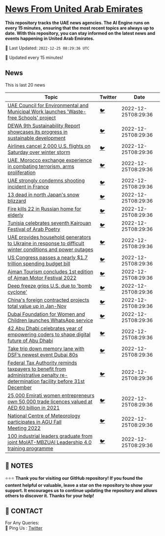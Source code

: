 [News From United Arab Emirates](https://github.com/UAE-Camel/News)
==========

**This repository tracks the UAE news agencies. 
The AI Engine runs on every 15 minutes, ensuring that the most recent topics are always up to date. 
With this repository, you can stay informed on the latest news and events happening in United Arab Emirates.**


📆 Last Updated: `2022-12-25 08:29:36 UTC`

🔧 Updated every 15 minutes!


## News

This is last 20 news

| Topic | Twitter | Date |
| ------------ | --- | ------- |
| [UAE Council for Environmental and Municipal Work launches 'Waste-free Schools' project](https://github.com/UAE-Camel/News/blob/main/markdown/1395303114048.md) | [🐦](https://twitter.com/UAECamelNews/status/1606930074388910081) | 2022-12-25T08:29:36
| [DEWA 9th Sustainability Report showcases its progress in sustainable development](https://github.com/UAE-Camel/News/blob/main/markdown/1395303114071.md) | [🐦](https://twitter.com/UAECamelNews/status/1606927828389400576) | 2022-12-25T08:29:36
| [Airlines cancel 2,000 U.S. flights on Saturday over winter storm](https://github.com/UAE-Camel/News/blob/main/markdown/1395303114063.md) | [🐦](https://twitter.com/UAECamelNews/status/) | 2022-12-25T08:29:36
| [UAE, Morocco exchange experience in combating terrorism, arms proliferation](https://github.com/UAE-Camel/News/blob/main/markdown/1395303114062.md) | [🐦](https://twitter.com/UAECamelNews/status/) | 2022-12-25T08:29:36
| [UAE strongly condemns shooting incident in France](https://github.com/UAE-Camel/News/blob/main/markdown/1395303114061.md) | [🐦](https://twitter.com/UAECamelNews/status/) | 2022-12-25T08:29:36
| [13 dead in north Japan's snow blizzard](https://github.com/UAE-Camel/News/blob/main/markdown/1395303114052.md) | [🐦](https://twitter.com/UAECamelNews/status/) | 2022-12-25T08:29:36
| [Fire kills 22 in Russian home for elderly](https://github.com/UAE-Camel/News/blob/main/markdown/1395303114050.md) | [🐦](https://twitter.com/UAECamelNews/status/) | 2022-12-25T08:29:36
| [Tunisia celebrates seventh Kairouan Festival of Arab Poetry](https://github.com/UAE-Camel/News/blob/main/markdown/1395303114043.md) | [🐦](https://twitter.com/UAECamelNews/status/) | 2022-12-25T08:29:36
| [UAE provides household generators to Ukraine in response to difficult winter conditions and power outages](https://github.com/UAE-Camel/News/blob/main/markdown/1395303114034.md) | [🐦](https://twitter.com/UAECamelNews/status/) | 2022-12-25T08:29:36
| [US Congress passes a nearly $1.7 trillion spending budget bill](https://github.com/UAE-Camel/News/blob/main/markdown/1395303114032.md) | [🐦](https://twitter.com/UAECamelNews/status/) | 2022-12-25T08:29:36
| [Ajman Tourism concludes 1st edition of Ajman Motor Festival 2022](https://github.com/UAE-Camel/News/blob/main/markdown/1395303114024.md) | [🐦](https://twitter.com/UAECamelNews/status/) | 2022-12-25T08:29:36
| [Deep freeze grips U.S. due to 'bomb cyclone'](https://github.com/UAE-Camel/News/blob/main/markdown/1395303114021.md) | [🐦](https://twitter.com/UAECamelNews/status/) | 2022-12-25T08:29:36
| [China's foreign contracted projects total value up in Jan-Nov](https://github.com/UAE-Camel/News/blob/main/markdown/1395303114022.md) | [🐦](https://twitter.com/UAECamelNews/status/) | 2022-12-25T08:29:36
| [Dubai Foundation for Women and Children launches WhatsApp service](https://github.com/UAE-Camel/News/blob/main/markdown/1395303114016.md) | [🐦](https://twitter.com/UAECamelNews/status/) | 2022-12-25T08:29:36
| [42 Abu Dhabi celebrates year of empowering coders to shape digital future of Abu Dhabi](https://github.com/UAE-Camel/News/blob/main/markdown/1395303114014.md) | [🐦](https://twitter.com/UAECamelNews/status/) | 2022-12-25T08:29:36
| [Take trip down memory lane with DSF’s newest event Dubai 80s](https://github.com/UAE-Camel/News/blob/main/markdown/1395303114010.md) | [🐦](https://twitter.com/UAECamelNews/status/) | 2022-12-25T08:29:36
| [Federal Tax Authority reminds taxpayers to benefit from administrative penalty re-determination facility before 31st December](https://github.com/UAE-Camel/News/blob/main/markdown/1395303113619.md) | [🐦](https://twitter.com/UAECamelNews/status/) | 2022-12-25T08:29:36
| [25,000 Emirati women entrepreneurs own 50,000 trade licences valued at AED 60 billion in 2021](https://github.com/UAE-Camel/News/blob/main/markdown/1395303113621.md) | [🐦](https://twitter.com/UAECamelNews/status/) | 2022-12-25T08:29:36
| [National Centre of Meteorology participates in AGU Fall Meeting 2022](https://github.com/UAE-Camel/News/blob/main/markdown/1395303113652.md) | [🐦](https://twitter.com/UAECamelNews/status/) | 2022-12-25T08:29:36
| [100 industrial leaders graduate from joint MoIAT-MBZUAI Leadership 4.0 training programme](https://github.com/UAE-Camel/News/blob/main/markdown/1395303113657.md) | [🐦](https://twitter.com/UAECamelNews/status/) | 2022-12-25T08:29:36




## 📝 NOTES

⭐⭐⭐ **Thank you for visiting our GitHub repository! If you found the content helpful or valuable, leave a star on the repository to show your support. It encourages us to continue updating the repository and allows others to discover it. Thanks for your help!**

## 📨 CONTACT

 For Any Queries:  
            🏓 Ping Us : [Twitter](https://twitter.com/UAECamelNews)